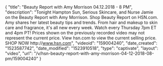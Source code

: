 {
    "title": "Beauty Report with Amy Morrison 04.12.2018 - 8 PM",
    "description": "Tonight Hampton Sun, Serious Skincare, and Nurse Jamie on the Beauty Report with Amy Morrison. Shop Beauty Report on HSN.com. Amy shares her latest beauty tips and trends. From hair and makeup to skin care and fragrance, it's all new every week. Watch every Thursday 7pm ET and 4pm PT! Prices shown on the previously recorded video may not represent the current price. View hsn.com to view the current selling price. SHOP NOW http:\/\/www.hsn.com",
    "videoid": "159004240",
    "date_created": "1523587742",
    "date_modified": "1523910518",
    "type": "captivate",
    "layout": "video",
    "url": "\/v\/hsn-beauty-report-with-amy-morrison-04-12-2018-08-pm\/159004240"
}